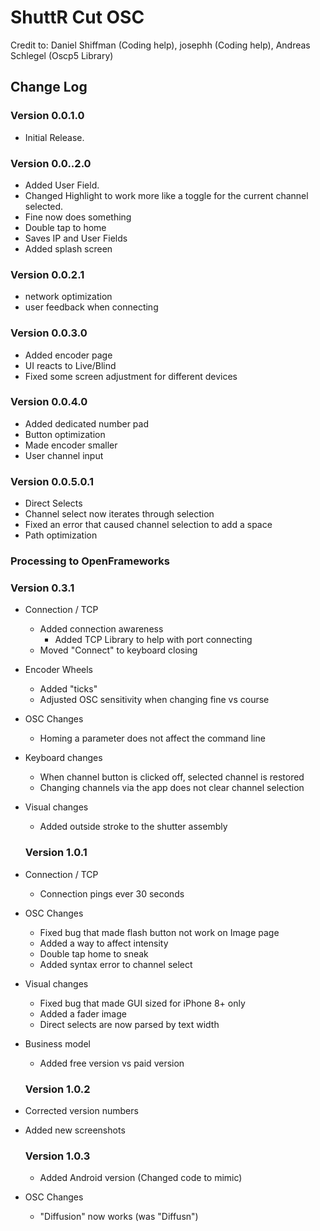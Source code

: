 # ShuttR Cut OSC
  Credit to: Daniel Shiffman (Coding help), josephh (Coding help), Andreas Schlegel (Oscp5 Library)
 
 ## Change Log

### Version 0.0.1.0
 -  Initial Release.

### Version 0.0..2.0   
 -  Added User Field.
 -  Changed Highlight to work more like a toggle for the current channel selected.
 -  Fine now does something
 -  Double tap to home
 -  Saves IP and User Fields
 -  Added splash screen

### Version 0.0.2.1
-   network optimization
-   user feedback when connecting

### Version 0.0.3.0

-   Added encoder page
-   UI reacts to Live/Blind
-   Fixed some screen adjustment for different devices

### Version 0.0.4.0

-   Added dedicated number pad
-   Button optimization
-   Made encoder smaller
-   User channel input

### Version 0.0.5.0.1
-   Direct Selects
-   Channel select now iterates through selection
-   Fixed an error that caused channel selection to add a space
-   Path optimization

### Processing to OpenFrameworks
 
 ### Version 0.3.1
 - Connection / TCP
    -  Added connection awareness
        -   Added TCP Library to help with port connecting
    - Moved "Connect" to keyboard closing
-   Encoder Wheels
    -   Added "ticks"
    -   Adjusted OSC sensitivity when changing fine vs course
-   OSC Changes
    -   Homing a parameter does not affect the command line
-   Keyboard changes
    -   When channel button is clicked off, selected channel is restored
    -   Changing channels via the app does not clear channel selection
-   Visual changes
    -   Added outside stroke to the shutter assembly
    
    ### Version 1.0.1
- Connection / TCP
    -   Connection pings ever 30 seconds
-   OSC Changes
    -   Fixed bug that made flash button not work on Image page
    -   Added a way to affect intensity
    -   Double tap home to sneak
    -   Added syntax error to channel select
-   Visual changes
    -   Fixed bug that made GUI sized for iPhone 8+ only
    -   Added a fader image
    -   Direct selects are now parsed by text width
-   Business model
    -   Added free version vs paid version
 
    ### Version 1.0.2
-   Corrected version numbers
-   Added new screenshots

    ### Version 1.0.3
    -   Added Android version (Changed code to mimic)
-   OSC Changes
    -   "Diffusion" now works (was "Diffusn")
